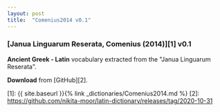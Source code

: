 ```yaml
---
layout: post
title:  "Comenius2014 v0.1"
---
```


### [Janua Linguarum Reserata, Comenius (2014)][1] v0.1

**Ancient Greek - Latin** vocabulary extracted from the "Janua Linguarum Reserata".

**Download** from [GitHub][2].


[1]: {{ site.baseurl }}{% link _dictionaries/Comenius2014.md %}
[2]: https://github.com/nikita-moor/latin-dictionary/releases/tag/2020-10-31

